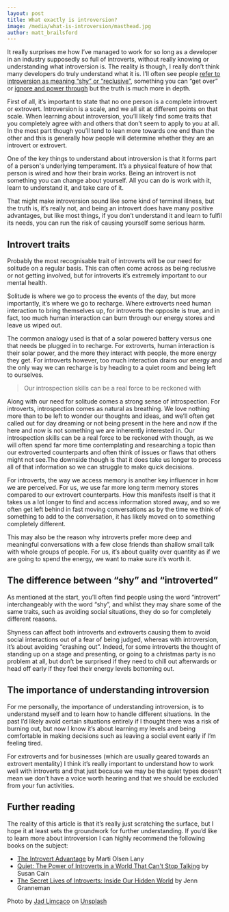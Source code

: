 ```yaml
---
layout: post
title: What exactly is introversion?
image: /media/what-is-introversion/masthead.jpg
author: matt_brailsford
---
```


It really surprises me how I’ve managed to work for so long as a developer in an industry supposedly so full of introverts, without really knowing or understanding what introversion is. The reality is though, I really don’t think many developers do truly understand what it is. I’ll often see people [refer to introversion as meaning “shy” or “reclusive”](https://twitter.com/shanselman/status/864908333110644736), something you can “get over” or [ignore and power through](https://twitter.com/ailon/status/905866557691133952) but the truth is much more in depth.

First of all, it’s important to state that no one person is a complete introvert or extrovert. Introversion is a scale, and we all sit at different points on that scale. When learning about introversion, you’ll likely find some traits that you completely agree with and others that don’t seem to apply to you at all. In the most part though you’ll tend to lean more towards one end than the other and this is generally how people will determine whether they are an introvert or extrovert.

One of the key things to understand about introversion is that it forms part of a person's underlying temperament. It’s a physical feature of how that person is wired and how their brain works. Being an introvert is not something you can change about yourself. All you can do is work with it, learn to understand it, and take care of it.

That might make introversion sound like some kind of terminal illness, but the truth is, it’s really not, and being an introvert does have many positive advantages, but like most things, if you don’t understand it and learn to fulfil its needs, you can run the risk of causing yourself some serious harm.

## Introvert traits

Probably the most recognisable trait of introverts will be our need for solitude on a regular basis. This can often come across as being reclusive or not getting involved, but for introverts it’s extremely important to our mental health. 

Solitude is where we go to process the events of the day, but more importantly, it’s where we go to recharge. Where extroverts need human interaction to bring themselves up, for introverts the opposite is true, and in fact, too much human interaction can burn through our energy stores and leave us wiped out.

The common analogy used is that of a solar powered battery versus one that needs be plugged in to recharge. For extroverts, human interaction is their solar power, and the more they interact with people, the more energy they get. For introverts however, too much interaction drains our energy and the only way we can recharge is by heading to a quiet room and being left to ourselves. 

> Our introspection skills can be a real force to be reckoned with

Along with our need for solitude comes a strong sense of introspection. For introverts, introspection comes as natural as breathing. We love nothing more than to be left to wonder our thoughts and ideas, and we’ll often get called out for day dreaming or not being present in the here and now if the here and now is not something we are inherently interested in. Our introspection skills can be a real force to be reckoned with though, as we will often spend far more time contemplating and researching a topic than our extroverted counterparts and often think of issues or flaws that others might not see.The downside though is that it does take us longer to process all of that information so we can struggle to make quick decisions.

For introverts, the way we access memory is another key influencer in how we are perceived. For us, we use far more long term memory stores compared to our extrovert counterparts. How this manifests itself is that it takes us a lot longer to find and access information stored away, and so we often get left behind in fast moving conversations as by the time we think of something to add to the conversation, it has likely moved on to something completely different. 

This may also be the reason why introverts prefer more deep and meaningful conversations with a few close friends than shallow small talk with whole groups of people. For us, it’s about quality over quantity as if we are going to spend the energy, we want to make sure it’s worth it.

## The difference between “shy” and “introverted”

As mentioned at the start, you’ll often find people using the word “introvert” interchangeably with the word “shy”, and whilst they may share some of the same traits, such as avoiding social situations, they do so for completely different reasons.

Shyness can affect both introverts and extroverts causing them to avoid social interactions out of a fear of being judged, whereas with introversion, it’s about avoiding “crashing out”. Indeed, for some introverts the thought of standing up on a stage and presenting, or going to a christmas party is no problem at all, but don’t be surprised if they need to chill out afterwards or head off early if they feel their energy levels bottoming out.

## The importance of understanding introversion

For me personally, the importance of understanding introversion, is to understand myself and to learn how to handle different situations. In the past I’d likely avoid certain situations entirely if I thought there was a risk of burning out, but now I know it’s about learning my levels and being comfortable in making decisions such as leaving a social event early if I’m feeling tired. 

For extroverts and for businesses (which are usually geared towards an extrovert mentality) I think it’s really important to understand how to work well with introverts and that just because we may be the quiet types doesn’t mean we don’t have a voice worth hearing and that we should be excluded from your fun activities.

## Further reading

The reality of this article is that it’s really just scratching the surface, but I hope it at least sets the groundwork for further understanding. If you’d like to learn more about introversion I can highly recommend the following books on the subject:

* [The Introvert Advantage](https://www.amazon.co.uk/Introvert-Advantage-Thrive-Extrovert-World/dp/0761123695) by Marti Olsen Lany
* [Quiet: The Power of Introverts in a World That Can't Stop Talking](https://www.amazon.co.uk/s/ref=nb_sb_noss_2?url=search-alias%3Daps&field-keywords=quiet) by Susan Cain
* [The Secret Lives of Introverts: Inside Our Hidden World](https://www.amazon.co.uk/s/ref=nb_sb_noss_2?url=search-alias%3Daps&field-keywords=the+secret+lives+of+introverts&rh=i%3Aaps%2Ck%3Athe+secret+lives+of+introverts) by Jenn Granneman

Photo by [Jad Limcaco](https://unsplash.com/photos/5oEc8Nf1kOI?utm_source=unsplash&utm_medium=referral&utm_content=creditCopyText) on [Unsplash](https://unsplash.com/?utm_source=unsplash&utm_medium=referral&utm_content=creditCopyText)